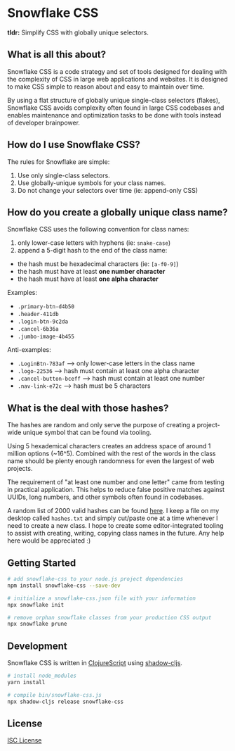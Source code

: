 # Snowflake CSS

**tldr:** Simplify CSS with globally unique selectors.

## What is all this about?

Snowflake CSS is a code strategy and set of tools designed for dealing with the
complexity of CSS in large web applications and websites. It is designed to make
CSS simple to reason about and easy to maintain over time.

By using a flat structure of globally unique single-class selectors (flakes),
Snowflake CSS avoids complexity often found in large CSS codebases and enables
maintenance and optimization tasks to be done with tools instead of developer
brainpower.

## How do I use Snowflake CSS?

The rules for Snowflake are simple:

1. Use only single-class selectors.
1. Use globally-unique symbols for your class names.
1. Do not change your selectors over time (ie: append-only CSS)

## How do you create a globally unique class name?

Snowflake CSS uses the following convention for class names:

1. only lower-case letters with hyphens (ie: `snake-case`)
1. append a 5-digit hash to the end of the class name:
  - the hash must be hexadecimal characters (ie: `[a-f0-9]`)
  - the hash must have at least **one number character**
  - the hash must have at least **one alpha character**

Examples:
- `.primary-btn-d4b50`
- `.header-411db`
- `.login-btn-9c2da`
- `.cancel-6b36a`
- `.jumbo-image-4b455`

Anti-examples:
- `.LoginBtn-783af` --> only lower-case letters in the class name
- `.logo-22536` --> hash must contain at least one alpha character
- `.cancel-button-bceff` --> hash must contain at least one number
- `.nav-link-e72c` --> hash must be 5 characters

## What is the deal with those hashes?

The hashes are random and only serve the purpose of creating a project-wide
unique symbol that can be found via tooling.

Using 5 hexademical characters creates an address space of around 1 million
options (~16^5). Combined with the rest of the words in the class name should be
plenty enough randomness for even the largest of web projects.

The requirement of "at least one number and one letter" came from testing in
practical application. This helps to reduce false positive matches against
UUIDs, long numbers, and other symbols often found in codebases.

A random list of 2000 valid hashes can be found [here](https://oakmac.com/hashes.php).
I keep a file on my desktop called `hashes.txt` and simply cut/paste one at a
time whenever I need to create a new class. I hope to create some
editor-integrated tooling to assist with creating, writing, copying class names
in the future. Any help here would be appreciated :)

## Getting Started

```sh
# add snowflake-css to your node.js project dependencies
npm install snowflake-css --save-dev

# initialize a snowflake-css.json file with your information
npx snowflake init

# remove orphan snowflake classes from your production CSS output
npx snowflake prune
```

## Development

Snowflake CSS is written in [ClojureScript] using [shadow-cljs].

```sh
# install node_modules
yarn install

# compile bin/snowflake-css.js
npx shadow-cljs release snowflake-css
```

[ClojureScript]:https://clojurescript.org/
[shadow-cljs]:https://shadow-cljs.org/

## License

[ISC License](LICENSE.md)
